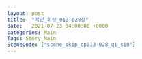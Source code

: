 ```yaml
---
layout: post
title:  "메인_회상_013~028장"
date:   2021-07-23 04:00:00 +0000
categories: Main
Tags: Story Main
SceneCode: ["scene_skip_cp013-028_q1_s10"]
---
```

